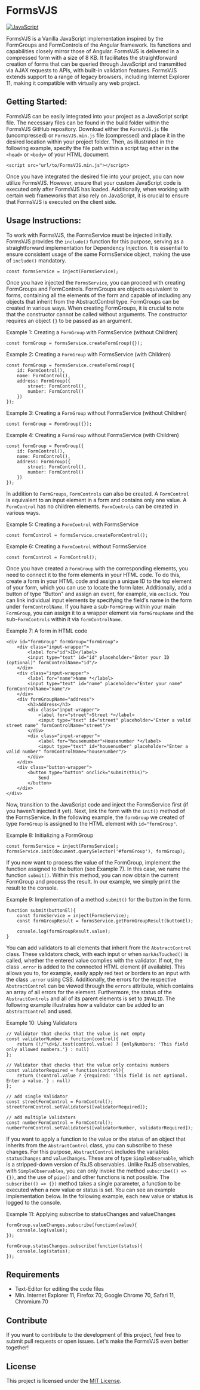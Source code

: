 # FormsVJS
[![JavaScript](https://img.shields.io/badge/javascript-black?style=for-the-badge&logo=javascript)](https://github.com/marzeckm)  
  
FormsVJS is a Vanilla JavaScript implementation inspired by the FormGroups and FormControls of the Angular framework. Its functions and capabilities closely mirror those of Angular. FormsVJS is delivered in a compressed form with a size of 8 KB. It facilitates the straightforward creation of forms that can be queried through JavaScript and transmitted via AJAX requests to APIs, with built-in validation features. FormsVJS extends support to a range of legacy browsers, including Internet Explorer 11, making it compatible with virtually any web project.

## Getting Started:
FormsVJS can be easily integrated into your project as a JavaScript script file. The necessary files can be found in the build folder within the FormsVJS GitHub repository. Download either the `FormsVJS.js` file (uncompressed) or `FormsVJS.min.js` file (compressed) and place it in the desired location within your project folder. Then, as illustrated in the following example, specify the file path within a script tag either in the `<head>` or `<body>` of your HTML document.

```
<script src="url/to/FormsVJS.min.js"></script>
```

Once you have integrated the desired file into your project, you can now utilize FormsVJS. However, ensure that your custom JavaScript code is executed only after FormsVJS has loaded. Additionally, when working with certain web frameworks that also rely on JavaScript, it is crucial to ensure that FormsVJS is executed on the client side.

## Usage Instructions:

To work with FormsVJS, the FormsService must be injected initially. FormsVJS provides the `include()` function for this purpose, serving as a straightforward implementation for Dependency Injection. It is essential to ensure consistent usage of the same FormsService object, making the use of `include()` mandatory. 

```
const formsService = inject(FormsService);
```

Once you have injected the `FormsService`, you can proceed with creating FormGroups and FormControls. FormGroups are objects equivalent to forms, containing all the elements of the form and capable of including any objects that inherit from the AbstractControl type. FormGroups can be created in various ways.
When creating FormGroups, it is crucial to note that the constructor cannot be called without arguments. The constructor requires an object `{}` to be passed as an argument.

Example 1: Creating a `FormGroup` with FormsService (without Children)
```
const formGroup = formsService.createFormGroup({});
```

Example 2: Creating a `FormGroup` with FormsService (with Children)
```
const formGroup = formsService.createFormGroup({
    id: FormControl(),
    name: FormControl(),
    address: FormGroup({
        street: FormControl(),
        number: FormControl()
    })
});
```

Example 3: Creating a `FormGroup` without FormsService (without Children)
```
const formGroup = FormGroup({});
```

Example 4: Creating a `FormGroup` without FormsService (with Children)
```
const formGroup = FormGroup({
    id: FormControl(),
    name: FormControl(),
    address: FormGroup({
        street: FormControl(),
        number: FormControl()
    })
});
```

In addition to `FormGroups`, `FormControls` can also be created. A `FormControl` is equivalent to an input element in a form and contains only one value. A `FormControl` has no children elements. `FormControls` can be created in various ways.

Example 5: Creating a `FormControl` with FormsService
```
const formControl = formsService.createFormControl();
``` 

Example 6: Creating a `FormControl` without FormsService
```
const formControl = FormControl();
```

Once you have created a `FormGroup` with the corresponding elements, you need to connect it to the form elements in your HTML code. To do this, create a form in your HTML code and assign a unique ID to the top element of your form, which you can use to locate the form later. Additionally, add a button of type "Button" and assign an event, for example, via `onclick`. You can link individual input elements by specifying the field's name in the form under `formControlName`. If you have a sub-`FormGroup` within your main `FormGroup`, you can assign it to a wrapper element via `formGroupName` and the sub-`FormControls` within it via `formControlName`.

Example 7: A form in HTML code
```
<div id="formGroup" formGroup="formGroup">
    <div class="input-wrapper">
        <label for="id">ID</label>
        <input type="text" id="id" placeholder="Enter your ID (optional)" formControlName="id"/>
    </div>
    <div class="input-wrapper">
        <label for="name">Name *</label>
        <input type="text" id="name" placeholder="Enter your name" formControlName="name"/>
    </div>
    <div formGroupName="address">
        <h3>Address</h3>
        <div class="input-wrapper">
            <label for="street">Street *</label>
            <input type="text" id="street" placeholder="Enter a valid street name" formControlName="street"/>
        </div>
        <div class="input-wrapper">
            <label for="housenumber">Housenumber *</label>
            <input type="text" id="housenumber" placeholder="Enter a valid number" formControlName="housenumber"/>
        </div>
    </div>
    <div class="button-wrapper">
        <button type="button" onclick="submit(this)">
            Send
        </button>
    </div>
</div>
```

Now, transition to the JavaScript code and inject the FormsService first (if you haven't injected it yet). Next, link the form with the `init()` method of the FormsService. In the following example, the `formGroup` we created of type `FormGroup` is assigned to the HTML element with `id="formGroup"`.

Example 8: Initializing a FormGroup
```
const formsService = inject(FormsService);
formsService.init(document.querySelector('#formGroup'), formGroup);
```

If you now want to process the value of the FormGroup, implement the function assigned to the button (see Example 7). In this case, we name the function `submit()`. Within this method, you can now obtain the current FormGroup and process the result. In our example, we simply print the result to the console.

Example 9: Implementation of a method `submit()` for the button in the form.
```
function submit(buttonEl){
    const formsService = inject(FormsService);
    const formGroupResult = formsService.getFormGroupResult(buttonEl);

    console.log(formGroupResult.value);
}
```

You can add validators to all elements that inherit from the `AbstractControl` class. These validators check, with each input or when `markAsTouched()` is called, whether the entered value complies with the validator. If not, the class `.error` is added to the connected HTML element (if available). This allows you to, for example, easily apply red text or borders to an input with the class `.error` using CSS. Additionally, the errors for the respective `AbstractControl` can be viewed through the `errors` attribute, which contains an array of all errors for the element. Furthermore, the status of the `AbstractControls` and all of its parent elements is set to `INVALID`. The following example illustrates how a validator can be added to an `AbstractControl` and used.

Example 10: Using Validators
```
// Validator that checks that the value is not empty
const validatorNumber = function(control){ 
    return (!/^\d+$/.test(control.value) ? {onlyNumbers: 'This field only allowed numbers.'} : null)
};

// Validator that checks that the value only contains numbers
const validatorRequired = function(control){
    return (!control.value ? {required: 'This field is not optional. Enter a value.'} : null)
};

// add single Validator
const streetFormControl = FormControl();
streetFormControl.setValidators([validatorRequired]);

// add multiple Validators
const numberFormControl = FormControl();
numberFormControl.setValidators([validatorNumber, validatorRequired]);
```

If you want to apply a function to the value or the status of an object that inherits from the `AbstractControl` class, you can subscribe to these changes. For this purpose, `AbstractControl` includes the variables `statusChanges` and `valueChanges`. These are of type `SimpleObservable`, which is a stripped-down version of RxJS observables. Unlike RxJS observables, with `SimpleObservables`, you can only invoke the method `subscribe(() => {})`, and the use of `pipe()` and other functions is not possible. The `subscribe(() => {})` method takes a single parameter, a function to be executed when a new value or status is set. You can see an example implementation below. In the following example, each new value or status is logged to the console.

Example 11: Applying subscribe to statusChanges and valueChanges
```
formGroup.valueChanges.subscribe(function(value){
    console.log(value);
});

formGroup.statusChanges.subscribe(function(status){
    console.log(status);
});
```

## Requirements
- Text-Editor for editing the code files
- Min. Internet Explorer 11, Firefox 70, Google Chrome 70, Safari 11, Chromium 70

## Contribute
If you want to contribute to the development of this project, feel free to submit pull requests or open issues. Let's make the FormsVJS even better together!

## License
This project is licensed under the [MIT License](LICENSE).
